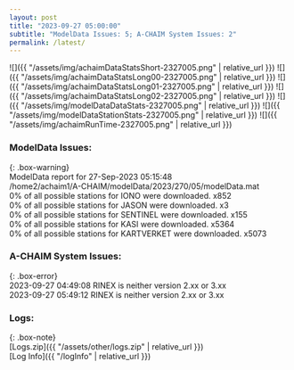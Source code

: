 ```yaml
---
layout: post
title: "2023-09-27 05:00:00"
subtitle: "ModelData Issues: 5; A-CHAIM System Issues: 2"
permalink: /latest/
---
```


![]({{ "/assets/img/achaimDataStatsShort-2327005.png" | relative_url }})
![]({{ "/assets/img/achaimDataStatsLong00-2327005.png" | relative_url }})
![]({{ "/assets/img/achaimDataStatsLong01-2327005.png" | relative_url }})
![]({{ "/assets/img/achaimDataStatsLong02-2327005.png" | relative_url }})
![]({{ "/assets/img/modelDataDataStats-2327005.png" | relative_url }})
![]({{ "/assets/img/modelDataStationStats-2327005.png" | relative_url }})
![]({{ "/assets/img/achaimRunTime-2327005.png" | relative_url }})


### ModelData Issues:  
  
{: .box-warning}  
 ModelData report for 27-Sep-2023 05:15:48   
 /home2/achaim1/A-CHAIM/modelData/2023/270/05/modelData.mat   
 0% of all possible stations for IONO were downloaded. x852   
 0% of all possible stations for JASON were downloaded. x3   
 0% of all possible stations for SENTINEL were downloaded. x155   
 0% of all possible stations for KASI were downloaded. x5364   
 0% of all possible stations for KARTVERKET were downloaded. x5073   
  
### A-CHAIM System Issues:  
  
{: .box-error}  
2023-09-27 04:49:08 RINEX is neither version 2.xx or 3.xx  
2023-09-27 05:49:12 RINEX is neither version 2.xx or 3.xx  

### Logs:  
  
{: .box-note}  
[Logs.zip]({{ "/assets/other/logs.zip" | relative_url }})  
[Log Info]({{ "/logInfo" | relative_url }})  
